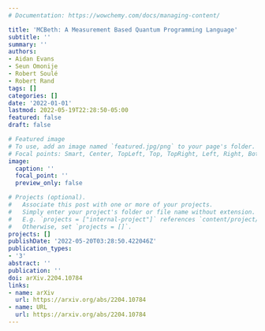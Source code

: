 ```yaml
---
# Documentation: https://wowchemy.com/docs/managing-content/

title: 'MCBeth: A Measurement Based Quantum Programming Language'
subtitle: ''
summary: ''
authors:
- Aidan Evans
- Seun Omonije
- Robert Soulé
- Robert Rand
tags: []
categories: []
date: '2022-01-01'
lastmod: 2022-05-19T22:28:50-05:00
featured: false
draft: false

# Featured image
# To use, add an image named `featured.jpg/png` to your page's folder.
# Focal points: Smart, Center, TopLeft, Top, TopRight, Left, Right, BottomLeft, Bottom, BottomRight.
image:
  caption: ''
  focal_point: ''
  preview_only: false

# Projects (optional).
#   Associate this post with one or more of your projects.
#   Simply enter your project's folder or file name without extension.
#   E.g. `projects = ["internal-project"]` references `content/project/deep-learning/index.md`.
#   Otherwise, set `projects = []`.
projects: []
publishDate: '2022-05-20T03:28:50.422046Z'
publication_types:
- '3'
abstract: ''
publication: ''
doi: arXiv.2204.10784
links:
- name: arXiv
  url: https://arxiv.org/abs/2204.10784
- name: URL
  url: https://arxiv.org/abs/2204.10784
---
```


